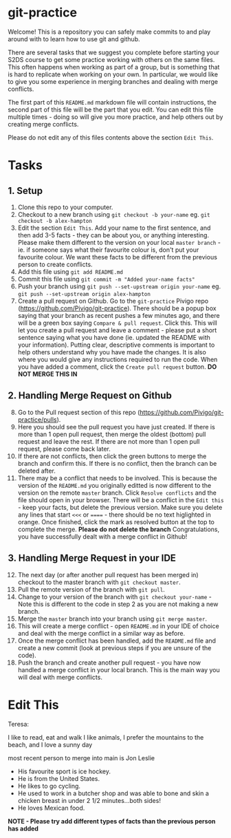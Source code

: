 # git-practice

Welcome! This is a repository you can safely make commits to and play around with to learn how to
use git and github.

There are several tasks that we suggest you complete before starting your S2DS course to get some
practice working with others on the same files. This often happens when working as part of a group,
but is something that is hard to replicate when working on your own. In particular, we would like to
give you some experience in merging branches and dealing with merge conflicts.

The first part of this `README.md` markdown file will contain instructions, the second part of this
file will be the part that you edit. You can edit this file multiple times - doing so will give you more
practice, and help others out by creating merge conflicts.

Please do not edit any of this files contents above the section `Edit This`.

# Tasks

## 1. Setup

1. Clone this repo to your computer.
2. Checkout to a new branch using `git checkout -b your-name` eg. `git checkout -b alex-hampton`
3. Edit the section `Edit This`. Add your name to the first sentence, and then add 3-5 facts  - they can
be about you, or anything interesting. Please make them different to the version on your local
`master branch` - ie. if someone says what their favourite colour is, don't put your favourite colour.
We want these facts to be different from the previous person to create conflicts.
4. Add this file using `git add README.md`
5. Commit this file using `git commit -m "Added your-name facts"`
6. Push your branch using `git push --set-upstream origin your-name` eg. `git push --set-upstream origin alex-hampton`
7. Create a pull request on Github. Go to the `git-practice` Pivigo repo (https://github.com/Pivigo/git-practice). There should be a popup box saying that your branch as recent pushes a few minutes ago, and there will be a green box saying `Compare & pull request`. Click this. This will let you create a pull request and leave a comment - please put a short sentence saying what you have done (ie. updated the README with your information). Putting clear, descriptive comments is important to help others understand why you have made the changes. It is also where you would give any instructions required to run the code. When you have added a comment, click the `Create pull request` button. **DO NOT MERGE THIS IN**

## 2. Handling Merge Request on Github

8. Go to the Pull request section of this repo (https://github.com/Pivigo/git-practice/pulls).
9. Here you should see the pull request you have just created. If there is more than 1 open pull request, then merge the oldest (bottom) pull request and leave the rest. If there are not more than 1 open pull request, please come back later. 
10. If there are not conflicts, then click the green buttons to merge the branch and confirm this. If there is no conflict, then the branch can be deleted after. 
11. There may be a conflict that needs to be involved. This is because the version of the `README.md` you originally editted is now different to the version on the remote `master` branch. Click `Resolve conflicts` and the file should open in your browser. There will be a conflict in the `Edit this` - keep your facts, but delete the previous version. Make sure you delete any lines that start `<<<` or `====` - there should be no text higlighted in orange. Once finished, click the mark as resolved button at the top to complete the merge. **Please do not delete the branch** Congratulations, you have successfully dealt with a merge conflict in Github!

## 3. Handling Merge Request in your IDE

12. The next day (or after another pull request has been merged in) checkout to the master branch with `git checkout master`.
13. Pull the remote version of the branch with `git pull`.
14. Change to your version of the branch with `git checkout your-name`  - Note this is different to the code in step 2 as you are not making a new branch.
15. Merge the `master` branch into your branch using `git merge master`.
16. This will create a merge conflict - open `README.md` in your IDE of choice and deal with the merge conflict in a similar way as before.
17. Once the merge conflict has been handled, add the `README.md` file and create a new commit (look at previous steps if you are unsure of the code).
18. Push the branch and create another pull request - you have now handled a merge conflict in your local branch. This is the main way you will deal with merge conflicts.

# Edit This

Teresa:

I like to read, eat and walk
I like animals, I prefer the mountains to the beach, and I love a sunny day

 most recent person to merge into main is Jon Leslie 

* His favourite sport is ice hockey.
* He is from the United States.
* He likes to go cycling.
* He used to work in a butcher shop and was able to bone and skin a chicken
  breast in under 2 1/2 minutes...both sides!
* He loves Mexican food.

**NOTE - Please try add different types of facts than the previous person has added**
